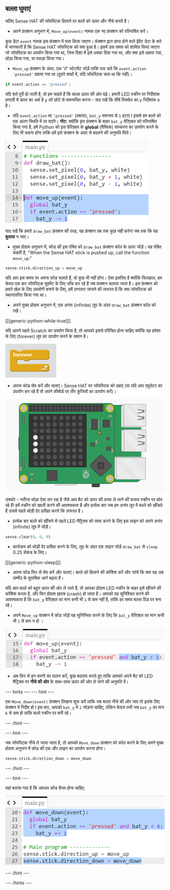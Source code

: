## बल्ला घुमाएं

चलिए Sense HAT की जॉयस्टिक हिलाने पर बल्ले को ऊपर और नीचे करते हैं।

+ अपने फ़ंक्शन अनुभाग में, `Move_up(event)` नामक एक नए फ़ंक्शन को परिभाषित करें।

कुछ डेटा `event` नामक इस फ़ंक्शन में पास किया जाएगा। फ़ंक्शन द्वारा प्राप्त होने वाले ईवेंट डेटा के बारे में जानकारी है कि Sense HAT जॉयस्टिक को क्या हुआ है। इसमें उस समय को शामिल किया जाएगा जो जॉयस्टिक का उपयोग किया गया था, जिस दिशा में इसे धक्का दिया गया था, और क्या इसे दबाया गया, छोड़ा किया गया, या पकड़ा किया गया।

+ `Move_up` फ़ंक्शन के अंदर, एक 'if' स्टेटमेंट जोड़ें ताकि पता चले कि `event.action` `'pressed'` दबाया गया था (दूसरे शब्दों में, यदि जॉयस्टिक चला था कि नहीं)।

```python
if event.action == 'pressed':
```

यदि शर्त पूरी हो जाती है, तो हम चाहते हैं कि बल्ला ऊपर की ओर बढ़े। हमारी LED स्क्रीन पर निर्देशांक प्रणाली में ऊपर का अर्थ है y को छोटे से समन्वयित करना - याद रखें कि शीर्ष पिक्सेल का y निर्देशांक `0` है।

+ यदि `event.action` था `'pressed'` (दबाया), `bat_y` समन्वय से `1` हटाए I इससे हम बल्ले को एक अलग स्थिति में ला पाएंगे। **नोट:** क्योंकि इस फ़ंक्शन के बाहर `bat_y` वेरिएबल को परिभाषित किया गया है, हमें Python को इस वेरिएबल के **global** (वैश्विक) संस्करण का उपयोग करने के लिए भी कहना होगा ताकि हमें इसे फंक्शन के अंदर से बदलने की अनुमति मिले।

![Bat y moves up](images/move-bat-up.png)

याद रखें कि हमारे `draw_bat` फ़ंक्शन की तरह, यह फ़ंक्शन तब तक कुछ नहीं करेगा जब तक कि यह **बुलाया** न जाए।

+ मुख्य प्रोग्राम अनुभाग में, कोड की इस पंक्ति को `draw_bat` फ़ंक्शन कॉल के ऊपर जोड़ें। यह पंक्ति कहती है, "When the Sense HAT stick is pushed up, call the function `move_up`."

``` python
sense.stick.direction_up = move_up
```

यदि आप इस समय पर अपना कोड चलाते हैं, तो कुछ भी नहीं होगा। ऐसा इसलिए है क्योंकि फिलहाल, हम केवल एक बार जॉयस्टिक मूवमेंट के लिए जाँच कर रहे हैं जब फ़ंक्शन चलाया जाता है। इस फ़ंक्शन को हमारे खेल के लिए उपयोगी बनाने के लिए, हमें लगातार जांचने की ज़रूरत है कि क्या जॉयस्टिक को स्थानांतरित किया गया था।

+ अपने मुख्य प्रोग्राम अनुभाग में, एक अनंत (infinite) लूप के अंदर `draw_bat` फ़ंक्शन कॉल को रखें।

[[[generic-python-while-true]]]

यदि आपने पहले Scratch का उपयोग किया है, तो आपको इससे परिचित होना चाहिए क्योंकि यह हमेशा के लिए (forever) लूप का उपयोग करने के समान है।

![Forever loop in Scratch](images/forever-scratch.png)

+ अपना कोड सेव करें और चलाएं। Sense HAT पर जॉयस्टिक को दबाएं (या यदि आप एमुलेटर का उपयोग कर रहे हैं तो अपने कीबोर्ड पर तीर कुंजियों का उपयोग करें)।

![Move the bat](images/move-the-bat.gif)

उफ्फो! - नतीजा थोड़ा ऐसा लग रहा है जैसे आप बैट को ऊपर की तरफ ले जाने की बजाय स्क्रीन पर थोप रहे हैं! हमें स्क्रीन को खाली करने की आवश्यकता है और प्रत्येक बार जब हम अनंत लूप में बल्ले को खींचते हैं उससे पहले थोड़ी देर प्रतीक्षा करने कि ज़रूरत है।


+ प्रत्येक बार बल्ले को खींचने से पहले LED मैट्रिक्स को साफ करने के लिए इस लाइन को अपने अनंत (infinite) लूप में जोड़ें।

``` python
sense.clear(0, 0, 0)
```

+ कार्यक्रम को थोड़ी देर प्रतीक्षा करने के लिए, लूप के अंदर एक लाइन जोड़ें `draw_bat` से `sleep` 0.25 सेकंड के लिए।

[[[generic-python-sleep]]]

+ अपना कोड फिर से सेव करें और चलाएं। बल्ले को हिलाने की कोशिश करें और जांचें कि क्या यह अब उम्मीद के मुताबिक आगे बढ़ता है।

यदि आप बल्ले को बहुत ऊपर की ओर ले जाते हैं, तो आपका प्रोग्राम LED स्क्रीन के बाहर इसे खींचने की कोशिश करता है, और फिर प्रोग्राम ख़राब (crash) हो जाता है। आपको यह सुनिश्चित करने की आवश्यकता है कि `bat_y` वेरिएबल का मान कभी भी `1` से कम नहीं है, ताकि हर समय बल्ला ग्रिड पर बना रहे।

+ अपने `Move_up` फंक्शन में कोड जोड़ें यह सुनिश्चित करने के लिए कि `bat_y` वेरिएबल का मान कभी भी `1` से कम न हो ।

![Check bat isn't off the screen](images/check-not-off-screen.png)

+ अब फिर से इन चरणों का पालन करें, कुछ बदलाव करते हुए ताकि आपको अपने बैट को LED मैट्रिक्स पर **नीचे की ओर** के साथ-साथ ऊपर की ओर ले जाने की अनुमति दें।

--- hints ---
 --- hint ---

एक `Move_down(event)` फ़ंक्शन लिखना शुरू करें ताकि जब बल्ला नीचे की ओर जाए तो इसके लिए फंक्शन में निर्देश हो I इस बार, आपको `bat_y` में `1` जोड़ना चाहिए, लेकिन केवल तभी जब `bat_y` का मान `6` से कम हो ताकि बल्ले स्क्रीन पर बनी रहे।

--- /hint ---

--- hint ---

जब जॉयस्टिक नीचे ले जाया जाता है, तो आपको `Move_down` फ़ंक्शन को कॉल करने के लिए अपने मुख्य प्रोग्राम अनुभाग में कोड की एक और लाइन का उपयोग करना होगा।

``` python
sense.stick.direction_down = move_down
```

--- /hint ---

--- hint ---

यहां बताया गया है कि आपका कोड कैसा होना चाहिए:

![Moving the bat down](images/hint-move-down.png)

--- /hint ---

--- /hints ---
